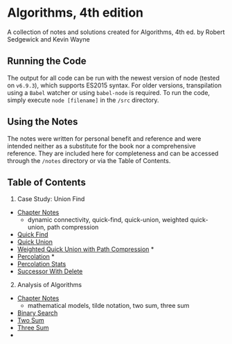 # Algorithms, 4th edition
A collection of notes and solutions created for Algorithms, 4th ed. by Robert Sedgewick and Kevin Wayne

## Running the Code
The output for all code can be run with the newest version of node (tested on `v6.9.3`), which supports ES2015 syntax.
For older versions, transpilation using a `Babel` watcher or using `babel-node` is required. To run the code, simply 
execute `node [filename]` in the `/src` directory.

## Using the Notes
The notes were written for personal benefit and reference and were intended neither as a substitute for the book nor a comprehensive reference. They are included here for completeness and can be accessed through the `/notes` directory or via the Table of Contents.

## Table of Contents
1. Case Study: Union Find
  - [Chapter Notes](https://github.com/chrswt/algorithms-sedgewick/blob/master/notes/1.5-union-find.md)
    - dynamic connectivity, quick-find, quick-union, weighted quick-union, path compression
  - [Quick Find](https://github.com/chrswt/algorithms-sedgewick/blob/master/src/union-find/quickFind.js)
  - [Quick Union](https://github.com/chrswt/algorithms-sedgewick/blob/master/src/union-find/quickUnion.js)
  - [Weighted Quick Union with Path Compression](https://github.com/chrswt/algorithms-sedgewick/blob/master/src/union-find/weightedQuickUnion.js) *
  - [Percolation](https://github.com/chrswt/algorithms-sedgewick/blob/master/notes/1.5-percolation.md) *
  - [Percolation Stats](https://github.com/chrswt/algorithms-sedgewick/blob/master/notes/1.5-percolationStats.md)
  - [Successor With Delete](https://github.com/chrswt/algorithms-sedgewick/blob/master/src/interview-problems/successorWithDelete.js)
2. Analysis of Algorithms
  - [Chapter Notes](https://github.com/chrswt/algorithms-sedgewick/blob/master/notes/1.4-analysis-of-algorithms.md)
    - mathematical models, tilde notation, two sum, three sum
  - [Binary Search](https://github.com/chrswt/algorithms-sedgewick/blob/master/src/analysis-of-algorithms/binarySearch.js)
  - [Two Sum](https://github.com/chrswt/algorithms-sedgewick/blob/master/src/analysis-of-algorithms/twoSum.js)
  - [Three Sum](https://github.com/chrswt/algorithms-sedgewick/blob/master/src/analysis-of-algorithms/threeSum.js)
  - [Bitonic Array Search]:./src/interview-problems/binaryArraySearch.js
